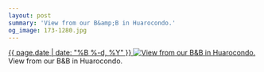 ```yaml
---
layout: post
summary: 'View from our B&amp;B in Huarocondo.'
og_image: 173-1280.jpg
---
```


<p>
 <time>
  <a href="/173">
   {{ page.date | date: "%B %-d, %Y" }}
  </a>
 </time>
 <a href="/173">
  <img alt="View from our B&amp;B in Huarocondo." sizes="(min-width: 700px) 50vw, calc(100vw - 2rem)" src="{{ site.assets_url }}/173-640.jpg" srcset="{{ site.assets_url }}/173-1280.jpg 1280w, {{ site.assets_url }}/173-960.jpg 960w, {{ site.assets_url }}/173-640.jpg 640w, {{ site.assets_url }}/173-320.jpg 320w"/>
 </a>
 <span>
  View from our B&amp;B in Huarocondo.
 </span>
</p>
